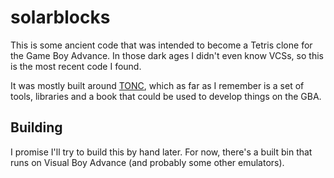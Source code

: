 solarblocks
===========

This is some ancient code that was intended to become a Tetris clone for the
Game Boy Advance. In those dark ages I didn't even know VCSs, so this is the
most recent code I found.

It was mostly built around [TONC](http://www.coranac.com/tonc/text/toc.htm),
which as far as I remember is a set of tools, libraries and a book that could
be used to develop things on the GBA.


Building
--------

I promise I'll try to build this by hand later. For now, there's a built bin
that runs on Visual Boy Advance (and probably some other emulators).
